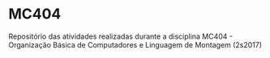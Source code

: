 # MC404
Repositório das atividades realizadas durante a disciplina MC404 - Organização Básica de Computadores e Linguagem de Montagem (2s2017)
